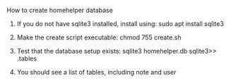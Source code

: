 How to create homehelper database

1. If you do not have sqlite3 installed, install using:
	sudo apt install sqlite3

2. Make the create script executable:
	chmod 755 create.sh

3. Test that the database setup exists:
	sqlite3 homehelper.db
	sqlite3>> .tables

4. You should see a list of tables, including note and user
